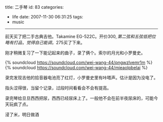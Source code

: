title: 二手琴
id: 83
categories:
  - life
date: 2007-11-30 06:31:25
tags:
  - music
---

前天买了把二手古典吉他。Takamine EG-522C。开价$300, 第二弦和五弦低把位略有打品，觉得自
己能调，$275买了下来。

刚才稍微复习了一下能记起来的曲子，录了俩个。索尔的月光和小罗曼史。

{% soundcloud https://soundcloud.com/wei-wang-44/pngwzlvemr1m %}
{% soundcloud https://soundcloud.com/wei-wang-44/mieaolpbelai %}


录完发现吉他的拾音器电池亮了红灯，小罗曼史里有咔嗒声。估计是因为没电了。

指头涩得很，当留个记录，过段时间看看会不会有提高。

录完琴给旦旦西西把尿，西西已经尿床上了。一般他不会在前半夜尿床的，可能今天玩疯了点。

浸了米，明日做酒
